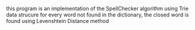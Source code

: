 this program is an implementation of the SpellChecker algorithm using Trie data strucure
for every word not found in the dictionary, the closed word is found using Levenshtein Distance method
